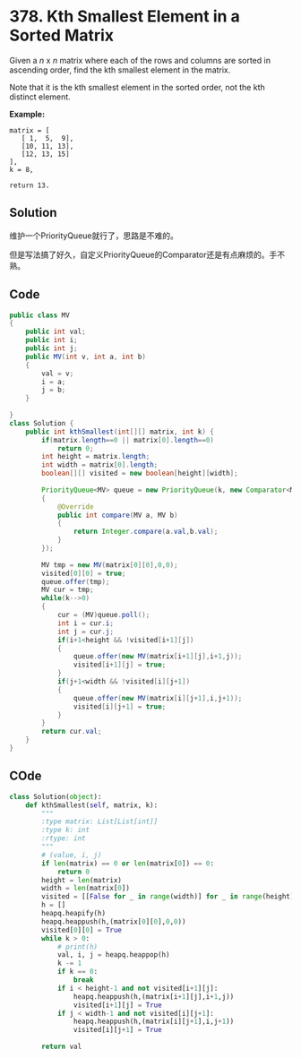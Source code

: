 # 378. Kth Smallest Element in a Sorted Matrix

Given a *n* x *n* matrix where each of the rows and columns are sorted in ascending order, find the kth smallest element in the matrix.

Note that it is the kth smallest element in the sorted order, not the kth distinct element.

**Example:**

```
matrix = [
   [ 1,  5,  9],
   [10, 11, 13],
   [12, 13, 15]
],
k = 8,

return 13.
```



## Solution

维护一个PriorityQueue就行了，思路是不难的。

但是写法搞了好久，自定义PriorityQueue的Comparator还是有点麻烦的。手不熟。



## Code

```java
public class MV
{
    public int val;
    public int i;
    public int j;
    public MV(int v, int a, int b)
    {
        val = v;
        i = a;
        j = b;
    }
    
}
class Solution {
    public int kthSmallest(int[][] matrix, int k) {
        if(matrix.length==0 || matrix[0].length==0)
            return 0;
        int height = matrix.length;
        int width = matrix[0].length;
        boolean[][] visited = new boolean[height][width];
        
        PriorityQueue<MV> queue = new PriorityQueue(k, new Comparator<MV>()
        {
            @Override
            public int compare(MV a, MV b)
            {
                return Integer.compare(a.val,b.val);
            }
        });
        
        MV tmp = new MV(matrix[0][0],0,0);
        visited[0][0] = true;
        queue.offer(tmp);
        MV cur = tmp;
        while(k-->0)
        {
            cur = (MV)queue.poll();
            int i = cur.i;
            int j = cur.j;
            if(i+1<height && !visited[i+1][j])
            {
                queue.offer(new MV(matrix[i+1][j],i+1,j));
                visited[i+1][j] = true;
            }
            if(j+1<width && !visited[i][j+1])
            {
                queue.offer(new MV(matrix[i][j+1],i,j+1));
                visited[i][j+1] = true;
            }
        }
        return cur.val;
    }
}
```



## COde

```python
class Solution(object):
    def kthSmallest(self, matrix, k):
        """
        :type matrix: List[List[int]]
        :type k: int
        :rtype: int
        """
        # (value, i, j)
        if len(matrix) == 0 or len(matrix[0]) == 0:
            return 0
        height = len(matrix)
        width = len(matrix[0])
        visited = [[False for _ in range(width)] for _ in range(height)]
        h = []
        heapq.heapify(h)
        heapq.heappush(h,(matrix[0][0],0,0))
        visited[0][0] = True
        while k > 0:
            # print(h)
            val, i, j = heapq.heappop(h)
            k -= 1
            if k == 0:
                break
            if i < height-1 and not visited[i+1][j]:
                heapq.heappush(h,(matrix[i+1][j],i+1,j))
                visited[i+1][j] = True
            if j < width-1 and not visited[i][j+1]:
                heapq.heappush(h,(matrix[i][j+1],i,j+1))
                visited[i][j+1] = True
                
        return val
            
```

